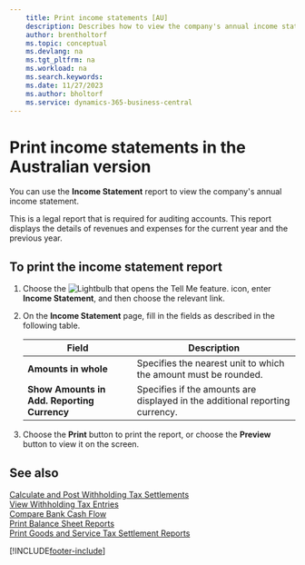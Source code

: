 ```yaml
---
    title: Print income statements [AU]
    description: Describes how to view the company's annual income statement in the Australian version.
    author: brentholtorf
    ms.topic: conceptual
    ms.devlang: na
    ms.tgt_pltfrm: na
    ms.workload: na
    ms.search.keywords:
    ms.date: 11/27/2023
    ms.author: bholtorf
    ms.service: dynamics-365-business-central
---
```

# Print income statements in the Australian version

You can use the **Income Statement** report to view the company's annual income statement.  

This is a legal report that is required for auditing accounts. This report displays the details of revenues and expenses for the current year and the previous year.  

## To print the income statement report  
1. Choose the ![Lightbulb that opens the Tell Me feature.](../../media/ui-search/search_small.png "Tell me what you want to do") icon, enter **Income Statement**, and then choose the relevant link.  
2. On the **Income Statement** page, fill in the fields as described in the following table.  

    |Field|Description|  
    |---------------------------------|---------------------------------------|  
    |**Amounts in whole**|Specifies the nearest unit to which the amount must be rounded.|  
    |**Show Amounts in Add. Reporting Currency**|Specifies if the amounts are displayed in the additional reporting currency.|  

3. Choose the **Print** button to print the report, or choose the **Preview** button to view it on the screen.  

## See also  
[Calculate and Post Withholding Tax Settlements](how-to-calculate-and-post-withholding-tax-settlements.md)  
[View Withholding Tax Entries](how-to-view-withholding-tax-entries.md)   
[Compare Bank Cash Flow](how-to-compare-bank-cash-flow.md)     
[Print Balance Sheet Reports](how-to-print-balance-sheet-reports.md)   
[Print Goods and Service Tax Settlement Reports](how-to-print-goods-and-service-tax-settlement-reports.md) 


[!INCLUDE[footer-include](../../includes/footer-banner.md)]